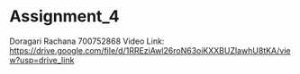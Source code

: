 # Assignment_4
Doragari Rachana
700752868
Video Link: https://drive.google.com/file/d/1RREziAwl26roN63oiKXXBUZlawhU8tKA/view?usp=drive_link
